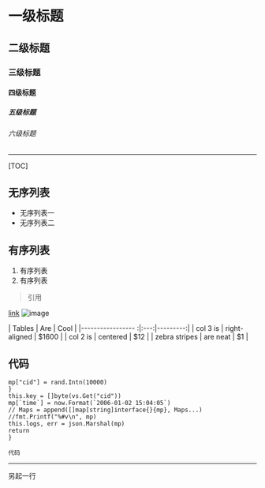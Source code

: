 # 一级标题
## 二级标题
### 三级标题
#### 四级标题
##### 五级标题
###### 六级标题

-----------------------------------------------------
[TOC]
## 无序列表
- 无序列表一
- 无序列表二

## 有序列表
1. 有序列表
2. 有序列表

> 引用

[link](http//www.github.com)
![image](这是图片？)

| Tables        | Are           | Cool  |
|----------------- :|:---:|---------:|
| col 3 is      | right-aligned | $1600 |
| col 2 is      | centered      |   $12 |
| zebra stripes | are neat   |    $1 |


## 代码
    mp["cid"] = rand.Intn(10000)
    }
    this.key = []byte(vs.Get("cid"))
    mp[`time`] = now.Format(`2006-01-02 15:04:05`)
    // Maps = append([]map[string]interface{}{mp}, Maps...)
    //fmt.Printf("%#v\n", mp)
    this.logs, err = json.Marshal(mp)
    return
    }
`代码`
*****************
另起一行

